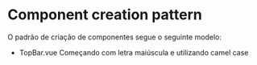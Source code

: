 # Component creation pattern
O padrão de criação de componentes segue o seguinte modelo:
- TopBar.vue
Começando com letra maiúscula e utilizando camel case